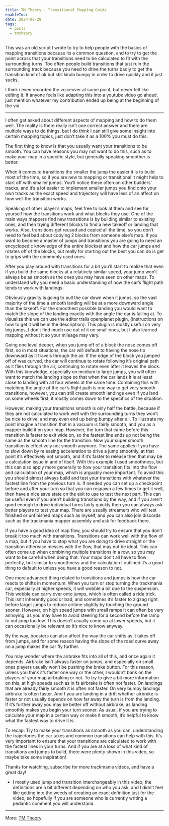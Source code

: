```yaml
---
title: TM Theory - Transitional Mapping Guide
enableToc: 
date: 2024-02-28
tags:
  - posts
  - tmtheory
---
```

This was an old script I wrote to try to help people with the basics of mapping transitions because its a common question, and to try to get the point across that your transitions need to be calculated to fit with the surrounding turns. Too often people build transitions that just ruin the surrounding track because you need to drive the turns badly to get the transition kind of ok but still kinda bumpy in order to drive quickly and it just sucks.

I think i even recorded the voiceover at some point, but never felt like editing it. If anyone feels like adapting this into a youtube video go ahead, just mention whatever my contribution ended up being at the beginning of the vid.

---

I often get asked about different aspects of mapping and how to do them well. The reality is there really isn’t one correct answer and there are multiple ways to do things, but I do think I can still give some insight into certain mapping topics, just don’t take it as a 100% you must do this.

The first thing to know is that you usually want your transitions to be smooth. You can have reasons you may not want to do this, such as to make your map in a specific style, but generally speaking smoother is better.

When it comes to transitions the smaller the jump the easier it is to build most of the time, so if you are new to mapping or transitional it might help to start off with smaller jumps. You’ll notice these often on other builders’ tracks, and it’s a lot easier to implement smaller jumps you find onto your own tracks as the exact speed and trajectory will have less of an affect on how well the transition works.

Speaking of other player’s maps, feel free to look at them and see for yourself how the transitions work and what blocks they use. One of the main ways mappers find new transitions is by building similar to existing ones, and then trying different blocks to find a new takeoff or landing that works. Also, transitions get reused and copied all the time, so you don’t need to feel bad about copying 2 blocks from someone else’s map. If you want to become a master of jumps and transitions you are going to need an encyclopedic knowledge of the entire blockset and how the car jumps and rotates off of the blocks, but really for starting out the best you can do is get to grips with the commonly used ones.

After you play around with transitions for a bit you’ll start to realize that even if you build the same blocks at a relatively similar speed, your jump won’t always be as smooth as the ones you may have seen on other maps. To understand why you need a basic understanding of how the car’s flight path tends to work with landings.

Obviously gravity is going to pull the car down when it jumps, so the vast majority of the time a smooth landing will be at a more downward angle than the takeoff. For the smoothest possible landing you would want to match the slope of the landing exactly with the angle the car is falling at. To visualize this we can use the editor trails openplanet plugin, {instructions on how to get it will be in the description}. This plugin is mostly useful on very big jumps, I don’t find much use out of it on small ones, but I also learned mapping without it so your mileage may vary.

Going one level deeper, when you jump off of a block the nose comes off first, so in most situations, the car will default to having the nose tip downward as it travels through the air. If the edge of the block you jumped off of was curved, the car will continue to rotate following it’s original path as it flies through the air, continuing to rotate even after it leaves the block. With this knowledge, especially on medium to large jumps, you will often want to match the landing slope so that when the car lands it is at least close to landing with all four wheels at the same time. Combining this with matching the angle of the car’s flight path is one way to get very smooth transitions, however, you can still create smooth landings even if you land on some wheels first, it mostly comes down to the specifics of the situation.

However, making your transitions smooth is only half the battle, because if they are not calculated to work well with the surrounding turns they won’t be nice to drive, and may even end up being bumpy after all. To illustrate my point imagine a transition that in a vacuum is fairly smooth, and you as a mapper build it on your map. However, the turn that came before this transition is faster to exit wide on, so the fastest line ends up not being the same as the smooth line for the transition. Now your super smooth transition is effectively not smooth anymore. The same applies if you have to slow down by releasing acceleration to drive a jump smoothly, at that point it’s effectively not smooth, and if it’s faster to release then that may be a calculation issue in and of itself. With this example I used smoothness, but this can also apply more generally to how your transition fits into the flow and calculation of your map, which is arguably more important. To avoid this you should almost always build and test your transitions with whatever the fastest line from the previous turn is. If needed you can set up a checkpoint before and after your turn so that you can respawn a few times to get it well, then have a nice save state on the exit to use to test the next part. This can be useful even if you aren’t building transitions by the way, and if you aren’t good enough to drive individual turns fairly quickly then you can always ask better players to test your map. There are usually streamers who will test finished or unfinished maps such as myself, and you can also join discords such as the trackmania mapper assembly and ask for feedback there.

If you have a good idea of map flow, you should try to ensure that you don’t break it too much with transitions. Transitions can work well with the flow of a map, but if you have to stop what you are doing to drive straight or the transition otherwise messes with the flow, that may not be ideal. This can often come up when combining multiple transitions in a row, so you may want to be careful when doing that. Your maps don’t all have to flow perfectly, but similar to smoothness and the calculation I outlined it’s a good thing to default to unless you have a good reason to not. 

One more advanced thing related to transitions and jumps is how the car reacts to shifts in momentum. When you turn or stop turning the trackmania car, especially at higher speeds, it will wobble a bit due to the suspension. This wobble can carry over onto jumps, which is often called a ride trick. This isn’t inherently good or bad, and sometimes it’s faster to zigzag right before larger jumps to reduce airtime slightly by touching the ground sooner. However, on high speed jumps with small ramps it can often be very annoying, as you may have to avoid steering for a second before the ramp to not jump too low. This doesn’t usually come up at lower speeds, but it can occasionally be relevant so it’s nice to know anyway.

By the way, boosters can also affect the way the car shifts as it takes off from jumps, and for some reason having the slope of the road curve away on a jump makes the car fly further.

You may wonder where the airbrake fits into all of this, and once again it depends. Airbrake isn’t always faster on jumps, and especially on small ones players usually won’t be pushing the brake button. For this reason, unless you think it’s faster one way or the other, I wouldn’t bank on the players of your map airbraking or not. To try to give a bit more information on this, at high speeds such as in fs airbrake is often not faster. On landings that are already fairly smooth it is often not faster. On very bumpy landings airbrake is often faster. And f you are landing in a drift whether airbrake is faster or not usually depends on how far away the turn is from the landing. If it’s further away you may be better off without airbrake, as landing smoothly makes you begin your turn sooner. As usual, if you are trying to calculate your map in a certain way or make it smooth, it’s helpful to know what the fastest way to drive it is.

To recap:
Try to make your transitions as smooth as you can, understanding the trajectories the car takes and common transitions can help with this.
It’s very important to ensure that your transitions are calculated to work with the fastest lines in your turns.
And if you are at a loss of what kind of transitions and jumps to build, there were plenty shown in this video, so maybe take some inspiration!

Thanks for watching, subscribe for more trackmania videos, and have a great day!



- I mostly used jump and transition interchangeably in this video, the definitions are a bit different depending on who you ask, and I didn’t feel like getting into the weeds of creating an exact definition just for the video, so hopefully if you are someone who is currently writing a pedantic comment you will understand.

---
More: [TM Theory](./tags/tmtheory)